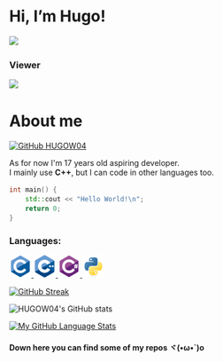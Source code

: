 


 # Hi, I’m Hugo! 

![](https://media.giphy.com/media/bAQH7WXKqtIBrPs7sR/giphy.gif)

### Viewer
![](https://komarev.com/ghpvc/?username=HUGOW04)


# About me
[![GitHub HUGOW04](https://img.shields.io/github/followers/HUGOW04?label=follow&style=social)](https://github.com/HUGOW04)




As for now I'm 17 years old aspiring developer.
<br/>
I mainly use __C++__, but I can code in other languages too.

```cpp
int main() {
    std::cout << "Hello World!\n"; 
    return 0;
}
```


<h3 align="left">Languages:</h3>
<p align="left"> <a href="https://www.cprogramming.com/" target="_blank" rel="noreferrer"> <img src="https://raw.githubusercontent.com/devicons/devicon/master/icons/c/c-original.svg" alt="c" width="40" height="40"/> </a> <a href="https://www.w3schools.com/cpp/" target="_blank" rel="noreferrer"> <img src="https://raw.githubusercontent.com/devicons/devicon/master/icons/cplusplus/cplusplus-original.svg" alt="cplusplus" width="40" height="40"/> </a> <a href="https://www.w3schools.com/cs/" target="_blank" rel="noreferrer"> <img src="https://raw.githubusercontent.com/devicons/devicon/master/icons/csharp/csharp-original.svg" alt="csharp" width="40" height="40"/> </a>  <a href="https://www.python.org" target="_blank" rel="noreferrer"> <img src="https://raw.githubusercontent.com/devicons/devicon/master/icons/python/python-original.svg" alt="python" width="40" height="40"/> </a> </p>

[![GitHub Streak](https://github-readme-streak-stats.herokuapp.com/?user=HUGOW04&theme=dark)](https://git.io/streak-stats)

![HUGOW04's GitHub stats](https://github-readme-stats.vercel.app/api?username=HUGOW04&show_icons=true&theme=dark)

[![My GitHub Language Stats](https://github-readme-stats.vercel.app/api/top-langs/?username=HUGOW04&langs_count=5&theme=dark&layout=compact)]()

#### Down here you can find some of my repos __ヾ(•ω•`)o__ 















